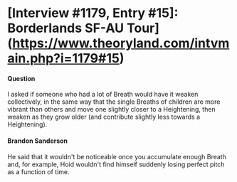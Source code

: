 # [Interview #1179, Entry #15]: Borderlands SF-AU Tour](https://www.theoryland.com/intvmain.php?i=1179#15)

#### Question

I asked if someone who had a lot of Breath would have it weaken collectively, in the same way that the single Breaths of children are more vibrant than others and move one slightly closer to a Heightening, then weaken as they grow older (and contribute slightly less towards a Heightening).

#### Brandon Sanderson

He said that it wouldn't be noticeable once you accumulate enough Breath and, for example, Hoid wouldn't find himself suddenly losing perfect pitch as a function of time.

